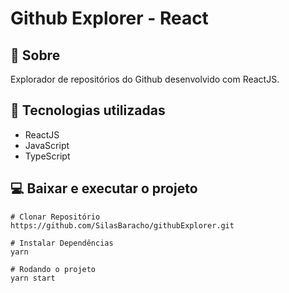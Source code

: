 # Github Explorer - React
## 📘 Sobre

Explorador de repositórios do Github desenvolvido com ReactJS.

## 🔧 Tecnologias utilizadas

* ReactJS
* JavaScript
* TypeScript

## 💻 Baixar e executar o projeto

```
# Clonar Repositório
https://github.com/SilasBaracho/githubExplorer.git
```

```
# Instalar Dependências
yarn
```

```
# Rodando o projeto
yarn start
```
